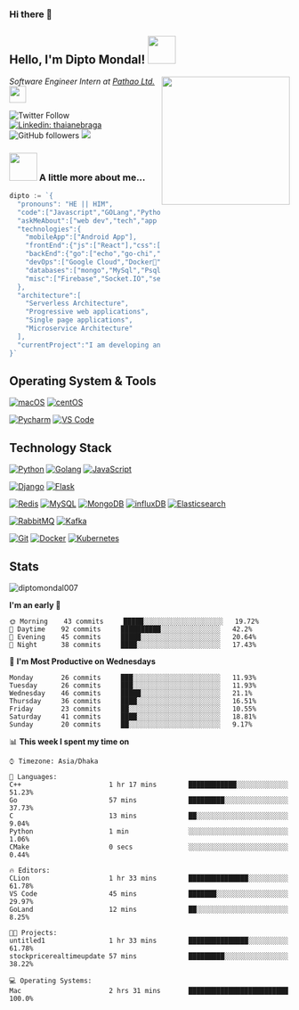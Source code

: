 ### Hi there 👋

<!--
**diptomondal007/diptomondal007** is a ✨ _special_ ✨ repository because its `README.md` (this file) appears on your GitHub profile.

Here are some ideas to get you started:

- 🔭 I’m currently working on ...
- 🌱 I’m currently learning ...
- 👯 I’m looking to collaborate on ...
- 🤔 I’m looking for help with ...
- 💬 Ask me about ...
- 📫 How to reach me: ...
- 😄 Pronouns: ...
- ⚡ Fun fact: ...
-->

<h2>Hello, I'm Dipto Mondal! <img src="https://media.giphy.com/media/12oufCB0MyZ1Go/giphy.gif" width="50"></h2>
<img align='right' src="https://media.giphy.com/media/MdA16VIoXKKxNE8Stk/giphy.gif" width="230">
<p><em>Software Engineer Intern at <a href="https://pathao.com/?lang=en">Pathao Ltd.</a><img src="https://media.giphy.com/media/WUlplcMpOCEmTGBtBW/giphy.gif" width="30"> 
</em></p>

![Twitter Follow](https://img.shields.io/twitter/follow/Dipto_Mondal007?label=Follow)
[![Linkedin: thaianebraga](https://img.shields.io/badge/-dipto-blue?style=flat-square&logo=Linkedin&logoColor=white&link=https://www.linkedin.com/in/dipto-mondal-807003181/)](https://www.linkedin.com/in/dipto-mondal-807003181/)
![GitHub followers](https://img.shields.io/github/followers/diptomondal007?label=Follow&style=social)
![](https://visitor-badge.glitch.me/badge?page_id=https://github.com/diptomondal007)

### <img src="http://www.pngall.com/wp-content/uploads/2/Dance-PNG.png" width="50"> A little more about me...  

```go
dipto := `{
  "pronouns": "HE || HIM",
  "code":["Javascript","GOLang","Python","Java","C", "C++"],
  "askMeAbout":["web dev","tech","app dev","movies", "AI", "ML"],
  "technologies":{
    "mobileApp":["Android App"],
    "frontEnd":{"js":["React"],"css":["materialize","bulma","bootstrap"]},
    "backEnd":{"go":["echo","go-chi","fast-http"],"python":["flask", "django"]},
    "devOps":["Google Cloud","Docker🐳","Kubernetes","Nginx"],
    "databases":["mongo","MySql","Psql"],
    "misc":["Firebase","Socket.IO","selenium","open-cv", "Web Socket", "WebRtc]
  },
  "architecture":[
    "Serverless Architecture",
    "Progressive web applications",
    "Single page applications",
    "Microservice Architecture"
  ],
  "currentProject":"I am developing an share market api and an app",
}`
```

## Operating System & Tools

[![macOS](https://img.shields.io/badge/macOS-Mojave-292e33?style=flat-square&logo=apple&logoColor=ffffff)](https://www.apple.com/macos/mojave/)
[![centOS](https://img.shields.io/badge/CentOS-7.0-blue?style=flat-square&logo=CentOS&logoColor=262577)](https://www.centos.org/)

[![Pycharm](https://img.shields.io/badge/IDE-PyCharm-yellow?style=flat-square&logo=JetBrains)](https://www.jetbrains.com/pycharm/)
[![VS Code](https://img.shields.io/badge/IDE-VSCode-%23007ACC?style=flat-square&logo=Visual-studio-code)](https://code.visualstudio.com/)

## Technology Stack

[![Python](https://img.shields.io/badge/-Python-3776AB?style=flat-square&logo=python&logoColor=ffffff)](https://www.python.org/)
[![Golang](https://img.shields.io/badge/-Golang-00ADD8?style=flat-square&logo=go&logoColor=ffffff)](https://golang.org/)
[![JavaScript](https://img.shields.io/badge/-JavaScript-%23F7DF1C?style=flat-square&logo=javascript&logoColor=000000&labelColor=%23F7DF1C&color=%23FFCE5A)](https://www.javascript.com/)

[![Django](https://img.shields.io/badge/-Django-092E20?style=flat-square&logo=Django&logoColor=ffffff)](https://www.djangoproject.com/)
[![Flask](https://img.shields.io/badge/-Flask-000000?style=flat-square&logo=Flask&logoColor=ffffff)](https://flask.palletsprojects.com/)

[![Redis](https://img.shields.io/badge/-Redis-DC382D?style=flat-square&logo=Redis&logoColor=ffffff)](https://redis.io/)
[![MySQL](https://img.shields.io/badge/-MySQL-4479A1?style=flat-square&logo=MySQL&logoColor=ffffff)](https://www.mysql.com/)
[![MongoDB](https://img.shields.io/badge/-MongoDB-47A248?style=flat-square&logo=MongoDB&logoColor=ffffff)](https://www.mongodb.com/)
[![influxDB](https://img.shields.io/badge/-influxDB-22ADF6?style=flat-square&logo=influxDB&logoColor=ffffff)](https://www.influxdata.com/)
[![Elasticsearch](https://img.shields.io/badge/-Elasticsearch-005571?style=flat-square&logo=Elasticsearch&logoColor=ffffff)](https://www.elastic.co/)

[![RabbitMQ](https://img.shields.io/badge/-RabbitMQ-FF6600?style=flat-square&logo=RabbitMQ&logoColor=ffffff)](https://www.rabbitmq.com/)
[![Kafka](https://img.shields.io/badge/-Kafka-000000?style=flat-square&logo=Apache%20kafka&logoColor=ffffff)](https://kafka.apache.org/)

[![Git](https://img.shields.io/badge/-Git-%23F05032?style=flat-square&logo=git&logoColor=%23ffffff)](https://git-scm.com/)
[![Docker](https://img.shields.io/badge/-Docker-2496ED?style=flat-square&logo=docker&logoColor=ffffff)](https://www.docker.com/)
[![Kubernetes](https://img.shields.io/badge/-Kubernetes-326CE5?style=flat-square&logo=Kubernetes&logoColor=ffffff)](https://kubernetes.io/)

## Stats

<p><img src="https://github-readme-stats.vercel.app/api?username=diptomondal007&show_icons=true&theme=default" alt="diptomondal007" /></p>

<!--START_SECTION:waka-->
**I'm an early 🐤** 

```text
🌞 Morning    43 commits     █████░░░░░░░░░░░░░░░░░░░░   19.72% 
🌆 Daytime    92 commits     ██████████░░░░░░░░░░░░░░░   42.2% 
🌃 Evening    45 commits     █████░░░░░░░░░░░░░░░░░░░░   20.64% 
🌙 Night      38 commits     ████░░░░░░░░░░░░░░░░░░░░░   17.43%

```
📅 **I'm Most Productive on Wednesdays** 

```text
Monday       26 commits     ███░░░░░░░░░░░░░░░░░░░░░░   11.93% 
Tuesday      26 commits     ███░░░░░░░░░░░░░░░░░░░░░░   11.93% 
Wednesday    46 commits     █████░░░░░░░░░░░░░░░░░░░░   21.1% 
Thursday     36 commits     ████░░░░░░░░░░░░░░░░░░░░░   16.51% 
Friday       23 commits     ██░░░░░░░░░░░░░░░░░░░░░░░   10.55% 
Saturday     41 commits     ████░░░░░░░░░░░░░░░░░░░░░   18.81% 
Sunday       20 commits     ██░░░░░░░░░░░░░░░░░░░░░░░   9.17%

```


📊 **This week I spent my time on** 

```text
⌚︎ Timezone: Asia/Dhaka

💬 Languages: 
C++                      1 hr 17 mins        ████████████░░░░░░░░░░░░░   51.23% 
Go                       57 mins             █████████░░░░░░░░░░░░░░░░   37.73% 
C                        13 mins             ██░░░░░░░░░░░░░░░░░░░░░░░   9.04% 
Python                   1 min               ░░░░░░░░░░░░░░░░░░░░░░░░░   1.06% 
CMake                    0 secs              ░░░░░░░░░░░░░░░░░░░░░░░░░   0.44%

🔥 Editors: 
CLion                    1 hr 33 mins        ███████████████░░░░░░░░░░   61.78% 
VS Code                  45 mins             ███████░░░░░░░░░░░░░░░░░░   29.97% 
GoLand                   12 mins             ██░░░░░░░░░░░░░░░░░░░░░░░   8.25%

🐱‍💻 Projects: 
untitled1                1 hr 33 mins        ███████████████░░░░░░░░░░   61.78% 
stockpricerealtimeupdate 57 mins             █████████░░░░░░░░░░░░░░░░   38.22%

💻 Operating Systems: 
Mac                      2 hrs 31 mins       █████████████████████████   100.0%

```


<!--END_SECTION:waka-->
